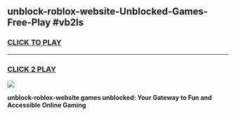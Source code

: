 
## unblock-roblox-website-Unblocked-Games-Free-Play #vb2ls
<h3>
<a href="https://us.freeplayer.one?title=unblock-roblox-website&ref=9M">CLICK TO PLAY</a></h3>
<hr>

<h3>
<a href="https://us.freeplayer.one?title=unblock-roblox-website&ref=9M">CLICK 2 PLAY</a>
  
</h3>

<a href="https://us.freeplayer.one?title=unblock-roblox-website&ref=9M"><img src="https://clearcache.store/games.png"></a>


**unblock-roblox-website games unblocked: Your Gateway to Fun and Accessible Online Gaming**
